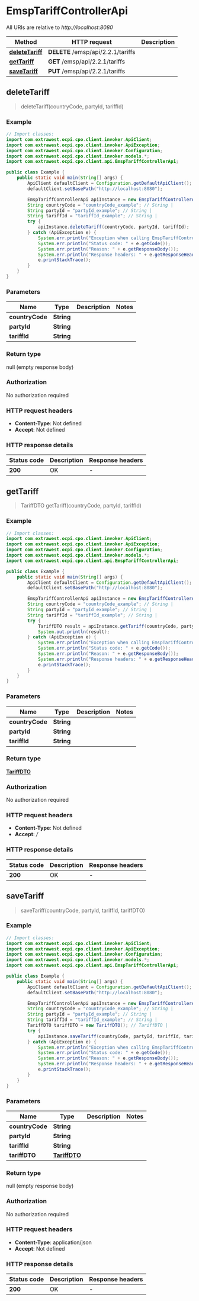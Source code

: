 # EmspTariffControllerApi

All URIs are relative to *http://localhost:8080*

| Method | HTTP request | Description |
|------------- | ------------- | -------------|
| [**deleteTariff**](EmspTariffControllerApi.md#deleteTariff) | **DELETE** /emsp/api/2.2.1/tariffs |  |
| [**getTariff**](EmspTariffControllerApi.md#getTariff) | **GET** /emsp/api/2.2.1/tariffs |  |
| [**saveTariff**](EmspTariffControllerApi.md#saveTariff) | **PUT** /emsp/api/2.2.1/tariffs |  |



## deleteTariff

> deleteTariff(countryCode, partyId, tariffId)



### Example

```java
// Import classes:
import com.extrawest.ocpi.cpo.client.invoker.ApiClient;
import com.extrawest.ocpi.cpo.client.invoker.ApiException;
import com.extrawest.ocpi.cpo.client.invoker.Configuration;
import com.extrawest.ocpi.cpo.client.invoker.models.*;
import com.extrawest.ocpi.cpo.client.api.EmspTariffControllerApi;

public class Example {
    public static void main(String[] args) {
        ApiClient defaultClient = Configuration.getDefaultApiClient();
        defaultClient.setBasePath("http://localhost:8080");

        EmspTariffControllerApi apiInstance = new EmspTariffControllerApi(defaultClient);
        String countryCode = "countryCode_example"; // String | 
        String partyId = "partyId_example"; // String | 
        String tariffId = "tariffId_example"; // String | 
        try {
            apiInstance.deleteTariff(countryCode, partyId, tariffId);
        } catch (ApiException e) {
            System.err.println("Exception when calling EmspTariffControllerApi#deleteTariff");
            System.err.println("Status code: " + e.getCode());
            System.err.println("Reason: " + e.getResponseBody());
            System.err.println("Response headers: " + e.getResponseHeaders());
            e.printStackTrace();
        }
    }
}
```

### Parameters


| Name | Type | Description  | Notes |
|------------- | ------------- | ------------- | -------------|
| **countryCode** | **String**|  | |
| **partyId** | **String**|  | |
| **tariffId** | **String**|  | |

### Return type

null (empty response body)

### Authorization

No authorization required

### HTTP request headers

- **Content-Type**: Not defined
- **Accept**: Not defined


### HTTP response details
| Status code | Description | Response headers |
|-------------|-------------|------------------|
| **200** | OK |  -  |


## getTariff

> TariffDTO getTariff(countryCode, partyId, tariffId)



### Example

```java
// Import classes:
import com.extrawest.ocpi.cpo.client.invoker.ApiClient;
import com.extrawest.ocpi.cpo.client.invoker.ApiException;
import com.extrawest.ocpi.cpo.client.invoker.Configuration;
import com.extrawest.ocpi.cpo.client.invoker.models.*;
import com.extrawest.ocpi.cpo.client.api.EmspTariffControllerApi;

public class Example {
    public static void main(String[] args) {
        ApiClient defaultClient = Configuration.getDefaultApiClient();
        defaultClient.setBasePath("http://localhost:8080");

        EmspTariffControllerApi apiInstance = new EmspTariffControllerApi(defaultClient);
        String countryCode = "countryCode_example"; // String | 
        String partyId = "partyId_example"; // String | 
        String tariffId = "tariffId_example"; // String | 
        try {
            TariffDTO result = apiInstance.getTariff(countryCode, partyId, tariffId);
            System.out.println(result);
        } catch (ApiException e) {
            System.err.println("Exception when calling EmspTariffControllerApi#getTariff");
            System.err.println("Status code: " + e.getCode());
            System.err.println("Reason: " + e.getResponseBody());
            System.err.println("Response headers: " + e.getResponseHeaders());
            e.printStackTrace();
        }
    }
}
```

### Parameters


| Name | Type | Description  | Notes |
|------------- | ------------- | ------------- | -------------|
| **countryCode** | **String**|  | |
| **partyId** | **String**|  | |
| **tariffId** | **String**|  | |

### Return type

[**TariffDTO**](TariffDTO.md)

### Authorization

No authorization required

### HTTP request headers

- **Content-Type**: Not defined
- **Accept**: */*


### HTTP response details
| Status code | Description | Response headers |
|-------------|-------------|------------------|
| **200** | OK |  -  |


## saveTariff

> saveTariff(countryCode, partyId, tariffId, tariffDTO)



### Example

```java
// Import classes:
import com.extrawest.ocpi.cpo.client.invoker.ApiClient;
import com.extrawest.ocpi.cpo.client.invoker.ApiException;
import com.extrawest.ocpi.cpo.client.invoker.Configuration;
import com.extrawest.ocpi.cpo.client.invoker.models.*;
import com.extrawest.ocpi.cpo.client.api.EmspTariffControllerApi;

public class Example {
    public static void main(String[] args) {
        ApiClient defaultClient = Configuration.getDefaultApiClient();
        defaultClient.setBasePath("http://localhost:8080");

        EmspTariffControllerApi apiInstance = new EmspTariffControllerApi(defaultClient);
        String countryCode = "countryCode_example"; // String | 
        String partyId = "partyId_example"; // String | 
        String tariffId = "tariffId_example"; // String | 
        TariffDTO tariffDTO = new TariffDTO(); // TariffDTO | 
        try {
            apiInstance.saveTariff(countryCode, partyId, tariffId, tariffDTO);
        } catch (ApiException e) {
            System.err.println("Exception when calling EmspTariffControllerApi#saveTariff");
            System.err.println("Status code: " + e.getCode());
            System.err.println("Reason: " + e.getResponseBody());
            System.err.println("Response headers: " + e.getResponseHeaders());
            e.printStackTrace();
        }
    }
}
```

### Parameters


| Name | Type | Description  | Notes |
|------------- | ------------- | ------------- | -------------|
| **countryCode** | **String**|  | |
| **partyId** | **String**|  | |
| **tariffId** | **String**|  | |
| **tariffDTO** | [**TariffDTO**](TariffDTO.md)|  | |

### Return type

null (empty response body)

### Authorization

No authorization required

### HTTP request headers

- **Content-Type**: application/json
- **Accept**: Not defined


### HTTP response details
| Status code | Description | Response headers |
|-------------|-------------|------------------|
| **200** | OK |  -  |

